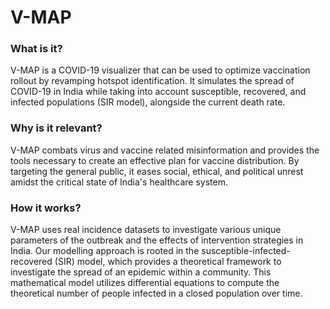 # V-MAP

### What is it?
V-MAP is a COVID-19 visualizer that can be used to optimize vaccination rollout by revamping hotspot identification. It simulates the spread of COVID-19 in India while taking into account susceptible, recovered, and infected populations (SIR model), alongside the current death rate.

### Why is it relevant? 
V-MAP combats virus and vaccine related misinformation and provides the tools necessary to create an effective plan for vaccine distribution. By targeting the general public, it eases social, ethical, and political unrest amidst the critical state of India's healthcare system.

### How it works?
V-MAP uses real incidence datasets to investigate various unique parameters of the outbreak and the effects of intervention strategies in India. Our modelling approach is rooted in the susceptible-infected-recovered (SIR) model, which provides a theoretical framework to investigate the spread of an epidemic within a community. This mathematical model utilizes differential equations to compute the theoretical number of people infected in a closed population over time. 
